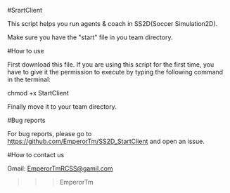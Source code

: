 
#SrartClient


This script helps you run agents & coach in SS2D(Soccer Simulation2D).


Make sure you have the "start" file in you team directory.

#How to use

First download this file.
If you are using this script for the first time, you have to give it the
permission to execute by typing the following command in the terminal:

chmod +x StartClient

Finally move it to your team directory.

#Bug reports

For bug reports, please go to https://github.com/EmperorTm/SS2D_StartClient and open an issue.

#How to contact us

Gmail: EmperorTmRCSS@gamil.com



>>> EmperorTm
